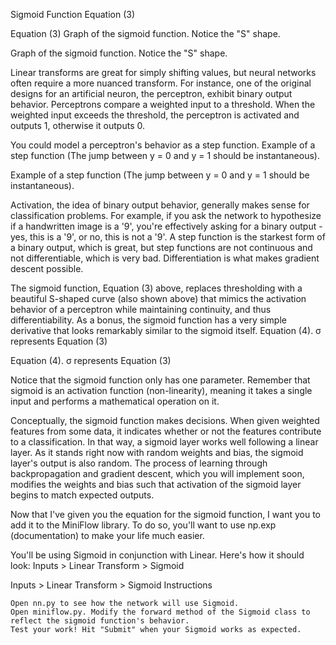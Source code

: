 Sigmoid Function
Equation (3)

Equation (3)
Graph of the sigmoid function. Notice the "S" shape.

Graph of the sigmoid function. Notice the "S" shape.

Linear transforms are great for simply shifting values, but neural networks often require a more nuanced transform. For instance, one of the original designs for an artificial neuron, the perceptron, exhibit binary output behavior. Perceptrons compare a weighted input to a threshold. When the weighted input exceeds the threshold, the perceptron is activated and outputs 1, otherwise it outputs 0.

You could model a perceptron's behavior as a step function.
Example of a step function (The jump between y = 0 and y = 1 should be instantaneous).

Example of a step function (The jump between y = 0 and y = 1 should be instantaneous).

Activation, the idea of binary output behavior, generally makes sense for classification problems. For example, if you ask the network to hypothesize if a handwritten image is a '9', you're effectively asking for a binary output - yes, this is a '9', or no, this is not a '9'. A step function is the starkest form of a binary output, which is great, but step functions are not continuous and not differentiable, which is very bad. Differentiation is what makes gradient descent possible.

The sigmoid function, Equation (3) above, replaces thresholding with a beautiful S-shaped curve (also shown above) that mimics the activation behavior of a perceptron while maintaining continuity, and thus differentiability. As a bonus, the sigmoid function has a very simple derivative that looks remarkably similar to the sigmoid itself.
Equation (4). σ represents Equation (3)

Equation (4). σ represents Equation (3)

Notice that the sigmoid function only has one parameter. Remember that sigmoid is an activation function (non-linearity), meaning it takes a single input and performs a mathematical operation on it.

Conceptually, the sigmoid function makes decisions. When given weighted features from some data, it indicates whether or not the features contribute to a classification. In that way, a sigmoid layer works well following a linear layer. As it stands right now with random weights and bias, the sigmoid layer's output is also random. The process of learning through backpropagation and gradient descent, which you will implement soon, modifies the weights and bias such that activation of the sigmoid layer begins to match expected outputs.

Now that I've given you the equation for the sigmoid function, I want you to add it to the MiniFlow library. To do so, you'll want to use np.exp (documentation) to make your life much easier.

You'll be using Sigmoid in conjunction with Linear. Here's how it should look:
Inputs > Linear Transform > Sigmoid

Inputs > Linear Transform > Sigmoid
Instructions

    Open nn.py to see how the network will use Sigmoid.
    Open miniflow.py. Modify the forward method of the Sigmoid class to reflect the sigmoid function's behavior.
    Test your work! Hit "Submit" when your Sigmoid works as expected.

